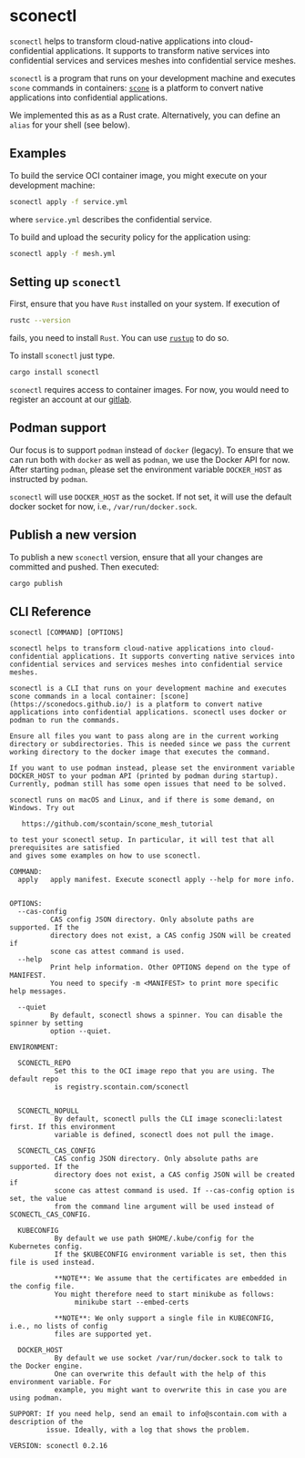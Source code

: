 # sconectl

`sconectl` helps to transform cloud-native applications into cloud-confidential applications. It
supports to transform native services into confidential services and services meshes into confidential service meshes.

`sconectl` is a program that runs on your development machine and executes `scone` commands in containers: [`scone`](https://sconedocs.github.io/) is a platform to convert native applications into confidential applications.

We implemented this as as a Rust crate. Alternatively, you can define an `alias` for your shell (see below).

## Examples

To build the service OCI container image, you might execute on your development machine:

```bash
sconectl apply -f service.yml
```

where `service.yml` describes the confidential service.

To build and upload the security policy for the application using:

```bash
sconectl apply -f mesh.yml
```

## Setting up `sconectl`

First, ensure that you have `Rust` installed on your system. If execution of

```bash
rustc --version
```

fails, you need to install `Rust`. You can use [`rustup`](https://www.rust-lang.org/tools/install) to do so.

To install `sconectl` just type.

```bash
cargo install sconectl
```

`sconectl` requires access to container images. For now, you would need to register an account at our [gitlab](https://gitlab.scontain.com/).


## Podman support

Our focus is to support `podman` instead of `docker` (legacy). To ensure that we can run both with `docker` as well as `podman`, we use the Docker API for now. After starting `podman`, please set the environment variable `DOCKER_HOST` as instructed by `podman`.

`sconectl` will use `DOCKER_HOST` as the socket. If not set, it will use the default docker socket for now, i.e., `/var/run/docker.sock`.

## Publish a new version

To publish a new `sconectl` version, ensure that all your changes are committed and pushed. Then executed:

```bash
cargo publish
```

## CLI Reference

```
sconectl [COMMAND] [OPTIONS]

sconectl helps to transform cloud-native applications into cloud-confidential applications. It supports converting native services into confidential services and services meshes into confidential service meshes. 

sconectl is a CLI that runs on your development machine and executes scone commands in a local container: [scone](https://sconedocs.github.io/) is a platform to convert native applications into confidential applications. sconectl uses docker or podman to run the commands. 

Ensure all files you want to pass along are in the current working directory or subdirectories. This is needed since we pass the current working directory to the docker image that executes the command.

If you want to use podman instead, please set the environment variable DOCKER_HOST to your podman API (printed by podman during startup). Currently, podman still has some open issues that need to be solved.

sconectl runs on macOS and Linux, and if there is some demand, on Windows. Try out

   https://github.com/scontain/scone_mesh_tutorial 

to test your sconectl setup. In particular, it will test that all prerequisites are satisfied
and gives some examples on how to use sconectl.

COMMAND:
  apply   apply manifest. Execute sconectl apply --help for more info.


OPTIONS:
  --cas-config
          CAS config JSON directory. Only absolute paths are supported. If the
          directory does not exist, a CAS config JSON will be created if
          scone cas attest command is used.
  --help
          Print help information. Other OPTIONS depend on the type of MANIFEST. 
          You need to specify -m <MANIFEST> to print more specific help messages.     

  --quiet
          By default, sconectl shows a spinner. You can disable the spinner by setting
          option --quiet. 

ENVIRONMENT:

  SCONECTL_REPO
           Set this to the OCI image repo that you are using. The default repo
           is registry.scontain.com/sconectl


  SCONECTL_NOPULL
           By default, sconectl pulls the CLI image sconecli:latest first. If this environment 
           variable is defined, sconectl does not pull the image. 

  SCONECTL_CAS_CONFIG
           CAS config JSON directory. Only absolute paths are supported. If the
           directory does not exist, a CAS config JSON will be created if
           scone cas attest command is used. If --cas-config option is set, the value
           from the command line argument will be used instead of SCONECTL_CAS_CONFIG.

  KUBECONFIG
           By default we use path $HOME/.kube/config for the Kubernetes config.
           If the $KUBECONFIG environment variable is set, then this file is used instead.

           **NOTE**: We assume that the certificates are embedded in the config file.  
           You might therefore need to start minikube as follows: 
                minikube start --embed-certs

           **NOTE**: We only support a single file in KUBECONFIG, i.e., no lists of config
           files are supported yet.

  DOCKER_HOST
           By default we use socket /var/run/docker.sock to talk to the Docker engine.
           One can overwrite this default with the help of this environment variable. For
           example, you might want to overwrite this in case you are using podman. 

SUPPORT: If you need help, send an email to info@scontain.com with a description of the
         issue. Ideally, with a log that shows the problem.

VERSION: sconectl 0.2.16
```
